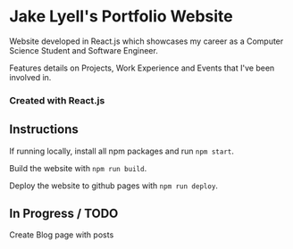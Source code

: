 # Jake Lyell's Portfolio Website

Website developed in React.js which showcases my career as a Computer Science Student and Software Engineer. 

Features details on Projects, Work Experience and Events that I've been involved in.

### Created with React.js

## Instructions

If running locally, install all npm packages and run `npm start`.

Build the website with `npm run build`.

Deploy the website to github pages with `npm run deploy`.


## In Progress / TODO

Create Blog page with posts
